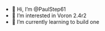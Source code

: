 - 👋 Hi, I’m @PaulStep61
- 👀 I’m interested in Voron 2.4r2
- 🌱 I’m currently learning to build one

<!---
PaulStep61/PaulStep61 is a ✨ special ✨ repository because its `README.md` (this file) appears on your GitHub profile.
You can click the Preview link to take a look at your changes.
--->
